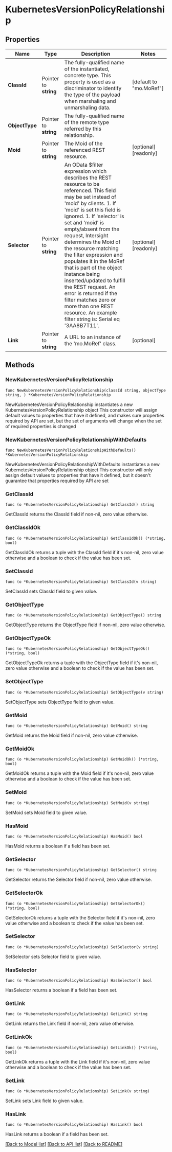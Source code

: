 # KubernetesVersionPolicyRelationship

## Properties

Name | Type | Description | Notes
------------ | ------------- | ------------- | -------------
**ClassId** | Pointer to **string** | The fully-qualified name of the instantiated, concrete type. This property is used as a discriminator to identify the type of the payload when marshaling and unmarshaling data. | [default to "mo.MoRef"]
**ObjectType** | Pointer to **string** | The fully-qualified name of the remote type referred by this relationship. | 
**Moid** | Pointer to **string** | The Moid of the referenced REST resource. | [optional] [readonly] 
**Selector** | Pointer to **string** | An OData $filter expression which describes the REST resource to be referenced. This field may be set instead of &#39;moid&#39; by clients. 1. If &#39;moid&#39; is set this field is ignored. 1. If &#39;selector&#39; is set and &#39;moid&#39; is empty/absent from the request, Intersight determines the Moid of the resource matching the filter expression and populates it in the MoRef that is part of the object instance being inserted/updated to fulfill the REST request. An error is returned if the filter matches zero or more than one REST resource. An example filter string is: Serial eq &#39;3AA8B7T11&#39;. | [optional] [readonly] 
**Link** | Pointer to **string** | A URL to an instance of the &#39;mo.MoRef&#39; class. | [optional] 

## Methods

### NewKubernetesVersionPolicyRelationship

`func NewKubernetesVersionPolicyRelationship(classId string, objectType string, ) *KubernetesVersionPolicyRelationship`

NewKubernetesVersionPolicyRelationship instantiates a new KubernetesVersionPolicyRelationship object
This constructor will assign default values to properties that have it defined,
and makes sure properties required by API are set, but the set of arguments
will change when the set of required properties is changed

### NewKubernetesVersionPolicyRelationshipWithDefaults

`func NewKubernetesVersionPolicyRelationshipWithDefaults() *KubernetesVersionPolicyRelationship`

NewKubernetesVersionPolicyRelationshipWithDefaults instantiates a new KubernetesVersionPolicyRelationship object
This constructor will only assign default values to properties that have it defined,
but it doesn't guarantee that properties required by API are set

### GetClassId

`func (o *KubernetesVersionPolicyRelationship) GetClassId() string`

GetClassId returns the ClassId field if non-nil, zero value otherwise.

### GetClassIdOk

`func (o *KubernetesVersionPolicyRelationship) GetClassIdOk() (*string, bool)`

GetClassIdOk returns a tuple with the ClassId field if it's non-nil, zero value otherwise
and a boolean to check if the value has been set.

### SetClassId

`func (o *KubernetesVersionPolicyRelationship) SetClassId(v string)`

SetClassId sets ClassId field to given value.


### GetObjectType

`func (o *KubernetesVersionPolicyRelationship) GetObjectType() string`

GetObjectType returns the ObjectType field if non-nil, zero value otherwise.

### GetObjectTypeOk

`func (o *KubernetesVersionPolicyRelationship) GetObjectTypeOk() (*string, bool)`

GetObjectTypeOk returns a tuple with the ObjectType field if it's non-nil, zero value otherwise
and a boolean to check if the value has been set.

### SetObjectType

`func (o *KubernetesVersionPolicyRelationship) SetObjectType(v string)`

SetObjectType sets ObjectType field to given value.


### GetMoid

`func (o *KubernetesVersionPolicyRelationship) GetMoid() string`

GetMoid returns the Moid field if non-nil, zero value otherwise.

### GetMoidOk

`func (o *KubernetesVersionPolicyRelationship) GetMoidOk() (*string, bool)`

GetMoidOk returns a tuple with the Moid field if it's non-nil, zero value otherwise
and a boolean to check if the value has been set.

### SetMoid

`func (o *KubernetesVersionPolicyRelationship) SetMoid(v string)`

SetMoid sets Moid field to given value.

### HasMoid

`func (o *KubernetesVersionPolicyRelationship) HasMoid() bool`

HasMoid returns a boolean if a field has been set.

### GetSelector

`func (o *KubernetesVersionPolicyRelationship) GetSelector() string`

GetSelector returns the Selector field if non-nil, zero value otherwise.

### GetSelectorOk

`func (o *KubernetesVersionPolicyRelationship) GetSelectorOk() (*string, bool)`

GetSelectorOk returns a tuple with the Selector field if it's non-nil, zero value otherwise
and a boolean to check if the value has been set.

### SetSelector

`func (o *KubernetesVersionPolicyRelationship) SetSelector(v string)`

SetSelector sets Selector field to given value.

### HasSelector

`func (o *KubernetesVersionPolicyRelationship) HasSelector() bool`

HasSelector returns a boolean if a field has been set.

### GetLink

`func (o *KubernetesVersionPolicyRelationship) GetLink() string`

GetLink returns the Link field if non-nil, zero value otherwise.

### GetLinkOk

`func (o *KubernetesVersionPolicyRelationship) GetLinkOk() (*string, bool)`

GetLinkOk returns a tuple with the Link field if it's non-nil, zero value otherwise
and a boolean to check if the value has been set.

### SetLink

`func (o *KubernetesVersionPolicyRelationship) SetLink(v string)`

SetLink sets Link field to given value.

### HasLink

`func (o *KubernetesVersionPolicyRelationship) HasLink() bool`

HasLink returns a boolean if a field has been set.


[[Back to Model list]](../README.md#documentation-for-models) [[Back to API list]](../README.md#documentation-for-api-endpoints) [[Back to README]](../README.md)


